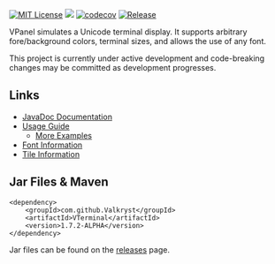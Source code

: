 [![MIT License](https://img.shields.io/badge/license-MIT_License-green.svg)](https://github.com/Valkryst/VTerminal/blob/master/LICENSE.md) ![](https://travis-ci.org/Valkryst/VTerminal.svg?branch=master) [![codecov](https://codecov.io/gh/Valkryst/VTerminal/branch/master/graph/badge.svg)](https://codecov.io/gh/Valkryst/VTerminal) [![Release](https://jitpack.io/v/Valkryst/VTerminal.svg)](https://jitpack.io/#Valkryst/VTerminal)

VPanel simulates a Unicode terminal display. It supports arbitrary fore/background colors,  terminal sizes, and allows
the use of any font.

This project is currently under active development and code-breaking changes may be committed as development progresses.

## Links

* [JavaDoc Documentation](https://valkryst.github.io/VTerminal/)
* [Usage Guide](https://github.com/Valkryst/VTerminal/wiki)
    * [More Examples](https://github.com/Valkryst/VTerminal/tree/master/test/com/valkryst/VTerminal/samples)
* [Font Information](https://github.com/Valkryst/VTerminal/wiki/Creating-a-New-Font)
* [Tile Information](https://github.com/Valkryst/VTerminal/blob/master/res/Tiles/README.md)


## Jar Files & Maven

    <dependency>
        <groupId>com.github.Valkryst</groupId>
        <artifactId>VTerminal</artifactId>
        <version>1.7.2-ALPHA</version>
    </dependency>

Jar files can be found on the [releases](https://github.com/Valkryst/VTerminal/releases) page.